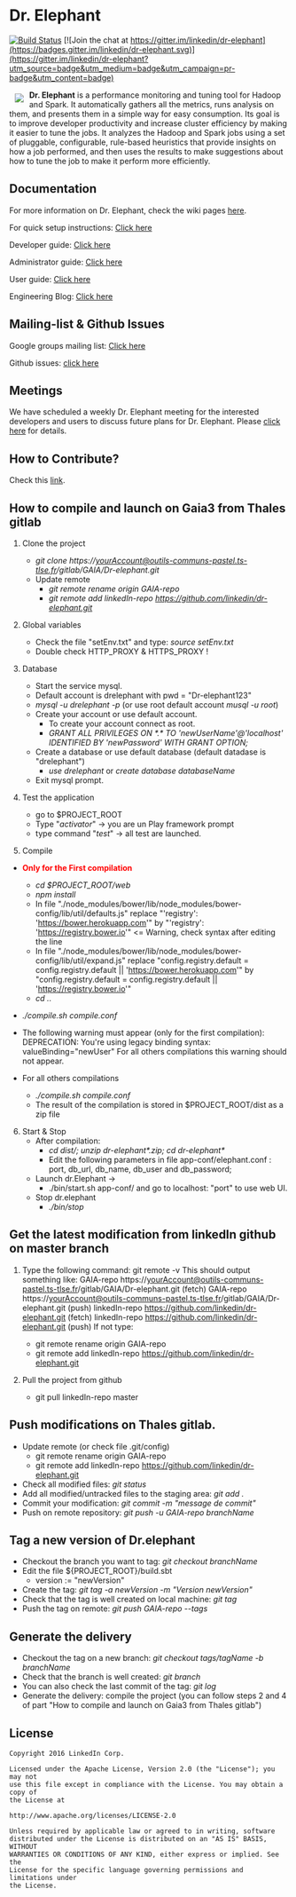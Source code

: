# Dr. Elephant

[![Build Status](https://api.travis-ci.org/linkedin/dr-elephant.svg)](https://travis-ci.org/linkedin/dr-elephant/)
[![Join the chat at https://gitter.im/linkedin/dr-elephant](https://badges.gitter.im/linkedin/dr-elephant.svg)](https://gitter.im/linkedin/dr-elephant?utm_source=badge&utm_medium=badge&utm_campaign=pr-badge&utm_content=badge)

<a href=""><img src="images/wiki/dr-elephant-logo-150x150.png" align="left" hspace="10" vspace="6"></a>

**Dr. Elephant** is a performance monitoring and tuning tool for Hadoop and Spark. It automatically gathers all the metrics, runs analysis on them, and presents them in a simple way for easy consumption. Its goal is to improve developer productivity and increase cluster efficiency by making it easier to tune the jobs. It analyzes the Hadoop and Spark jobs using a set of pluggable, configurable, rule-based heuristics that provide insights on how a job performed, and then uses the results to make suggestions about how to tune the job to make it perform more efficiently.

## Documentation

For more information on Dr. Elephant, check the wiki pages [here](https://github.com/linkedin/dr-elephant/wiki).

For quick setup instructions: [Click here](https://github.com/linkedin/dr-elephant/wiki/Quick-Setup-Instructions)

Developer guide: [Click here](https://github.com/linkedin/dr-elephant/wiki/Developer-Guide)

Administrator guide: [Click here](https://github.com/linkedin/dr-elephant/wiki/Administrator-Guide)

User guide: [Click here](https://github.com/linkedin/dr-elephant/wiki/User-Guide)

Engineering Blog: [Click here](https://engineering.linkedin.com/blog/2016/04/dr-elephant-open-source-self-serve-performance-tuning-hadoop-spark)

## Mailing-list & Github Issues

Google groups mailing list: [Click here](https://groups.google.com/forum/#!forum/dr-elephant-users)

Github issues: [click here](https://github.com/linkedin/dr-elephant/issues)

## Meetings

We have scheduled a weekly Dr. Elephant meeting for the interested developers and users to discuss future plans for Dr. Elephant. Please [click here](https://github.com/linkedin/dr-elephant/issues/209) for details.

## How to Contribute?

Check this [link](https://github.com/linkedin/dr-elephant/wiki/How-to-Contribute%3F).





## How to compile and launch on Gaia3 from Thales gitlab
1. Clone the project
	* _git clone https://yourAccount@outils-communs-pastel.ts-tlse.fr/gitlab/GAIA/Dr-elephant.git_
	* Update remote
		* _git remote rename origin GAIA-repo_
		* _git remote add linkedIn-repo https://github.com/linkedin/dr-elephant.git_
	
2. Global variables
	* Check the file "setEnv.txt" and type: _source setEnv.txt_
	* Double check HTTP_PROXY & HTTPS_PROXY !
 	
3. Database
	* Start the service mysql.
	* Default account is drelephant with pwd = "Dr-elephant123"
	* _mysql -u drelephant -p_ (or use root default account _musql -u root_)
	* Create your account  or use default account.
	    * To create your account connect as root.
	    * _GRANT ALL PRIVILEGES ON \*.\* TO 'newUserName'@'localhost' IDENTIFIED BY 'newPassword' WITH GRANT OPTION;_
	* Create a database or use default database (default datadase is "drelephant")
	    * _use drelephant_ or _create database databaseName_
    * Exit mysql prompt.

4. Test the application
    * go to $PROJECT_ROOT
    * Type "_activator_" -> you are un Play framework prompt
    * type command "_test_" -> all test are launched.	

5. Compile
 *	**<span style="color:red">Only for the First compilation</span>**
 	* _cd $PROJECT_ROOT/web_
 	* _npm install_
 	* In file "./node_modules/bower/lib/node_modules/bower-config/lib/util/defaults.js" replace "'registry': 'https://bower.herokuapp.com'" by "'registry': 'https://registry.bower.io'"  <= Warning, check syntax after editing the line
 	* In file "./node_modules/bower/lib/node_modules/bower-config/lib/util/expand.js" replace "config.registry.default = config.registry.default || 'https://bower.herokuapp.com'" by "config.registry.default = config.registry.default || 'https://registry.bower.io'"
 	* _cd .._
  * _./compile.sh compile.conf_
  * The following warning must appear (only for the first compilation):
DEPRECATION: You're using legacy binding syntax: valueBinding="newUser"
For all others compilations this warning should not appear.

* For all others compilations

	* _./compile.sh compile.conf_
	* The result of the compilation is stored in $PROJECT_ROOT/dist as a zip file
	
6. Start & Stop
	* After compilation:
		* _cd dist/; unzip dr-elephant*.zip; cd dr-elephant*_
		* Edit the following parameters in file app-conf/elephant.conf : port, db_url, db_name, db_user and db_password;
	* Launch dr.Elephant -> 
	    * ./bin/start.sh app-conf/ and go to localhost: "port" to use web UI.
	* Stop dr.elephant
	    * _./bin/stop_
	
## Get the latest modification from linkedIn github on master branch
1. Type the following command: git remote -v
This should output something like:
GAIA-repo       https://yourAccount@outils-communs-pastel.ts-tlse.fr/gitlab/GAIA/Dr-elephant.git (fetch)
GAIA-repo       https://yourAccount@outils-communs-pastel.ts-tlse.fr/gitlab/GAIA/Dr-elephant.git (push)
linkedIn-repo   https://github.com/linkedin/dr-elephant.git (fetch)
linkedIn-repo   https://github.com/linkedin/dr-elephant.git (push)
If not type:
	* git remote rename origin GAIA-repo
	* git remote add linkedIn-repo https://github.com/linkedin/dr-elephant.git
	
2. Pull the project from github
	* git pull linkedIn-repo master
	
## Push modifications on Thales gitlab.
* Update remote (or check file .git/config)
	* git remote rename origin GAIA-repo
	* git remote add linkedIn-repo https://github.com/linkedin/dr-elephant.git
* Check all modified files: _git status_
* Add all modified/untracked files to the staging area: _git add ._
* Commit your modification: _git commit -m "message de commit"_
* Push on remote repository: _git push -u GAIA-repo branchName_
	
## Tag a new version of Dr.elephant
* Checkout the branch you want to tag: _git checkout branchName_
* Edit the file ${PROJECT_ROOT}/build.sbt
	* version := "newVersion"
* Create the tag: _git tag -a newVersion -m "Version newVersion"_
* Check that the tag is well created on local machine: _git tag_
* Push the tag on remote: _git push GAIA-repo --tags_

## Generate the delivery

* Checkout the tag on a new branch: _git checkout tags/tagName -b branchName_
* Check that the branch is well created: _git branch_
* You can also check the last commit of the tag: _git log_
* Generate the delivery: compile the project (you can follow steps 2 and 4 of part "How to compile and launch on Gaia3 from Thales gitlab")

## License

    Copyright 2016 LinkedIn Corp.

    Licensed under the Apache License, Version 2.0 (the "License"); you may not
    use this file except in compliance with the License. You may obtain a copy of
    the License at

    http://www.apache.org/licenses/LICENSE-2.0

    Unless required by applicable law or agreed to in writing, software
    distributed under the License is distributed on an "AS IS" BASIS, WITHOUT
    WARRANTIES OR CONDITIONS OF ANY KIND, either express or implied. See the
    License for the specific language governing permissions and limitations under
    the License.
